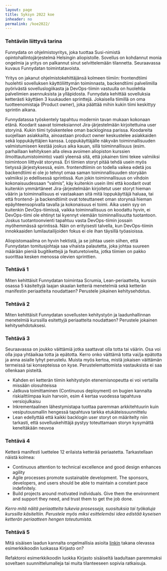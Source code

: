 ```yaml
---
layout: page
title: Syksyn 2022 koe
inheader: no
permalink: /koe2022/
---
```


### Tehtäviin liittyvä tarina

Funnydata on ohjelmistoyritys, joka tuottaa Susi-nimistä opintohallintojärjestelmä Helsingin aliopistolle. Sovellus on kohdannut monia ongelmia ja yritys on palkannut sinut selvittelemään tilannetta. Seuraavassa kuvaus Funnydatan toimintatavoista.

Yritys on jakanut ohjelmistokehittäjänsä kolmeen tiimiin: frontendtiimi huolehtii sovelluksen käyttöliittymän toiminnasta, backendtiimi palvelimilla pyörivästä sovelluslogiikasta ja DevOps-tiimin vastuulla on huolehtia palvelimien asennuksista ja ylläpidosta. Funnydata kehittää sovelluksia ketterästi käyttäen 3 kuukauden sprinttejä. Jokaisella tiimillä on oma tuotteenomistaja (Product owner), joka päättää mihin kukin tiimi keskittyy sprintin aikana. 

Funnydatassa työskentely tapahtuu modernin tavan mukaan kokonaan etänä. Koodarit saavat toimeksiannot Jira-järjestelmään kirjoitettuina user storyinä. Kukin tiimi työskentelee oman backloginsa parissa. Koodareita suojellaan asiakkailta, ainoastaan product owner keskustelee asiakkaiden sekä loppukäyttäjien kanssa. Loppukäyttäjälle näkyvän toiminnallisuuden valmistumiseen kestää joskus aika kauan, sillä toiminnallisuus (esim. parhaillaan kehityksen alla oleva avoimen aliopiston kurssien ilmoittautumistoiminto) vaatii yleensä sitä, että jokainen tiimi tekee valmiiksi toimintoon liittyvät storynsä. Eri tiimien storyt pitää tehdä usein myös tietyssä järjestyksessä, esim. frontendtiimin on todella vaikea edetä jos backendtiimi ei ole jo tehnyt omaa saman toiminnallisuuden storyään valmiiksi jo edellisessä sprintissä. Kun jokin toiminnallisuus on vihdoin kokonaisuudessaan “valmis”, käy kuitenkin usein ilmi että koodarit ovat kuitenkin ymmärtäneet Jira-järjestelmään kirjoitetut user storyt hieman väärin ja toiminnallisuus ei vastaakaan sitä mitä loppukäyttäjä haluaa, tai että frontend- ja backendtiimit ovat toteuttaneet oman storynsä hieman epäyhteensopivalla tavalla ja kokonaisuus ei toimi. Aika usein syy on kuitenkin DevOps-tiimissä, vaikka toiminnallisuus on koodattu hyvin, ei DevOps-tiimi ole ehtinyt tai kyennyt viemään toiminnallisuutta tuotantoon. Joskus tuotantoonvienti tapahtuu vasta DevOps-tiimin jossain myöhemmässä sprintissä. Näin on erityisesti talvella, kun DevOps-tiimin innokkaaiden lumilautailijoiden fokus ei ole ihan täysillä työasioissa.

Aliopistomaailma on hyvin hektistä, ja se johtaa usein siihen, että Funnydatan tomitusjohtaja saa vihaista palautetta, joka johtaa suureen määrään pieniä bugitikettejä ja featuretoiveita, jotka tiimien on pakko suorittaa kesken menossa olevien sprinttien. 


### Tehtävä 1

Miten kehittäisit Funnydatan toimintaa Scrumia, Lean-periaatteita, kurssin osassa 5 käsiteltyjä laajan skaalan ketteriä menetelmiä sekä ketterän manifestin periaatteita noudattaen? Perustele jokainen kehitysehdotus.


### Tehtävä 2


Miten kehittäisit Funnydatan sovellusten kehitystyön ja laadunhallinnan menetelmiä kurssilla esitettyjä periaatteita noudattaen? Perustele jokainen kehitysehdotuksesi.

### Tehtävä 3

Seuraavassa on joukko väittämiä jotka saattavat olla totta tai väärin. Osa voi olla jopa yhtäaikaa totta ja epätotta. Kerro onko väittämä totta vai/ja epätotta ja anna asialle lyhyt perustelu. Muista myös kertoa, mistä jokaisen väittämän termeissä tai konsepteissa on kyse. Perustelemattomista vastauksista ei saa ollenkaan pisteitä.

- Kahden eri ketterän tiimin kehitystyön etenemisnopeutta ei voi vertailla missään olosuhteissa
- Jatkuva toimittaminen (Continuous deployment) on bugien kannalta riskialttiimpaa kuin harvoin, esim 4 kertaa vuodessa tapahtuva versiojulkaisu
- Inkrementaalinen lähestymistapa tuottaa paremman arkkitehtuurin kuin vesiputousmallin hengessä tapahtuva tarkka etukäteissuunnittelu
- Lean edellyttää että kaikki backlogin user storyt on määritelty niin tarkasti, että sovelluskehittäjä pystyy toteuttamaan storyn kysymättä keneltäkään neuvoa

### Tehtävä 4

Ketterä manifesti luettelee 12 erilaista ketterää periaatetta. Tarkastellaan näistä kolmea:

- Continuous attention to technical excellence and good design enhances agility
- Agile processes promote sustainable development. The sponsors, developers, and users should be able to maintain a constant pace indefinitely.
- Build projects around motivated individuals. Give them the environment and support they need, and trust them to get the job done.

_Kerro mitä näitä periaatteita tukevia prosesseja, suosituksia tai työkaluja kurssilla käsiteltiin. Perustele myös miksi esittelemäsi idea edistää kyseisen ketterän periaatteen hengen toteutumista._

### Tehtävä 5

Mitä sisäisen laadun kannalta ongelmallisia asioita [linkin](https://gist.github.com/mluukkai/db7fa7d4111dcccc8d2d9158ba7b1793) takana olevassa esimerkkikoodin luokassa Kirjasto on?


Refaktoroi esimerkkikoodin luokka Kirjasto sisäiseltä laadultaan paremmaksi soveltaen suunnittelumalleja tai muita tilanteeseen sopivia ratkaisuja.